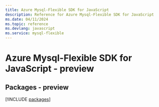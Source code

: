 ```yaml
---
title: Azure Mysql-Flexible SDK for JavaScript
description: Reference for Azure Mysql-Flexible SDK for JavaScript
ms.date: 04/11/2024
ms.topic: reference
ms.devlang: javascript
ms.service: mysql-flexible
---
```

# Azure Mysql-Flexible SDK for JavaScript - preview
## Packages - preview
[!INCLUDE [packages](mysql-flexible-index.md)]